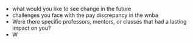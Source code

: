 - what would you like to see change in the future
- challenges you face with the pay discrepancy in the wnba
- Were there specific professors, mentors, or classes that had a lasting impact on you?
- W